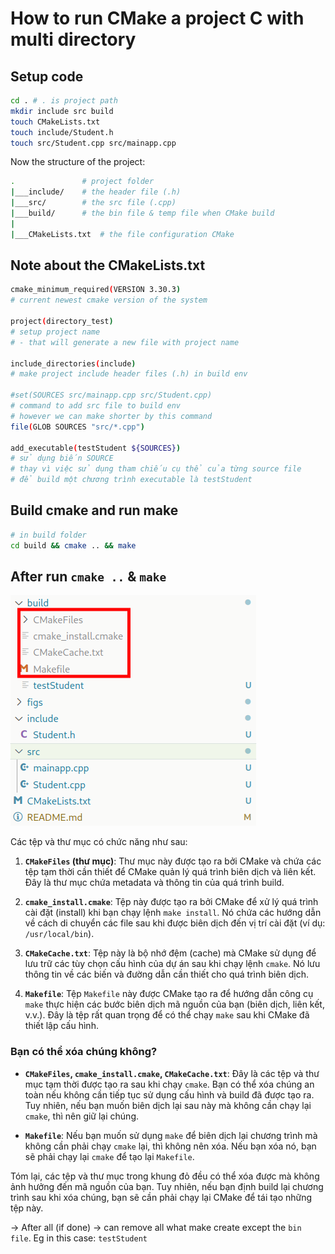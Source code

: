 # How to run CMake a project C with multi directory

## Setup code

```bash
cd . # . is project path
mkdir include src build
touch CMakeLists.txt
touch include/Student.h
touch src/Student.cpp src/mainapp.cpp
```

Now the structure of the project:

```bash
.               # project folder
|___include/    # the header file (.h)
|___src/        # the src file (.cpp)
|___build/      # the bin file & temp file when CMake build
|
|___CMakeLists.txt  # the file configuration CMake
```

## Note about the CMakeLists.txt

```bash
cmake_minimum_required(VERSION 3.30.3)
# current newest cmake version of the system

project(directory_test)
# setup project name 
# - that will generate a new file with project name

include_directories(include)
# make project include header files (.h) in build env

#set(SOURCES src/mainapp.cpp src/Student.cpp)
# command to add src file to build env
# however we can make shorter by this command
file(GLOB SOURCES "src/*.cpp")

add_executable(testStudent ${SOURCES})
# sử dụng biến SOURCE 
# thay vì việc sử dụng tham chiếu cụ thể của từng source file 
# để build một chương trình executable là testStudent
```

## Build cmake and run make

```bash
# in build folder
cd build && cmake .. && make
```

## After run `cmake ..` & `make`

![image](./figs/project_structure.png)

Các tệp và thư mục có chức năng như sau:

1. **`CMakeFiles` (thư mục)**: Thư mục này được tạo ra bởi CMake và chứa các tệp tạm thời cần thiết để CMake quản lý quá trình biên dịch và liên kết. Đây là thư mục chứa metadata và thông tin của quá trình build.

2. **`cmake_install.cmake`**: Tệp này được tạo ra bởi CMake để xử lý quá trình cài đặt (install) khi bạn chạy lệnh `make install`. Nó chứa các hướng dẫn về cách di chuyển các file sau khi được biên dịch đến vị trí cài đặt (ví dụ: `/usr/local/bin`).

3. **`CMakeCache.txt`**: Tệp này là bộ nhớ đệm (cache) mà CMake sử dụng để lưu trữ các tùy chọn cấu hình của dự án sau khi chạy lệnh `cmake`. Nó lưu thông tin về các biến và đường dẫn cần thiết cho quá trình biên dịch.

4. **`Makefile`**: Tệp `Makefile` này được CMake tạo ra để hướng dẫn công cụ `make` thực hiện các bước biên dịch mã nguồn của bạn (biên dịch, liên kết, v.v.). Đây là tệp rất quan trọng để có thể chạy `make` sau khi CMake đã thiết lập cấu hình.

### Bạn có thể xóa chúng không?

- **`CMakeFiles`, `cmake_install.cmake`, `CMakeCache.txt`**: Đây là các tệp và thư mục tạm thời được tạo ra sau khi chạy `cmake`. Bạn có thể xóa chúng an toàn nếu không cần tiếp tục sử dụng cấu hình và build đã được tạo ra. Tuy nhiên, nếu bạn muốn biên dịch lại sau này mà không cần chạy lại `cmake`, thì nên giữ lại chúng.
  
- **`Makefile`**: Nếu bạn muốn sử dụng `make` để biên dịch lại chương trình mà không cần phải chạy `cmake` lại, thì không nên xóa. Nếu bạn xóa nó, bạn sẽ phải chạy lại `cmake` để tạo lại `Makefile`.

Tóm lại, các tệp và thư mục trong khung đỏ đều có thể xóa được mà không ảnh hưởng đến mã nguồn của bạn. Tuy nhiên, nếu bạn định build lại chương trình sau khi xóa chúng, bạn sẽ cần phải chạy lại CMake để tái tạo những tệp này.

$\to$ After all (if done) $\to$ can remove all what make create except the `bin file`. Eg in this case: `testStudent`
